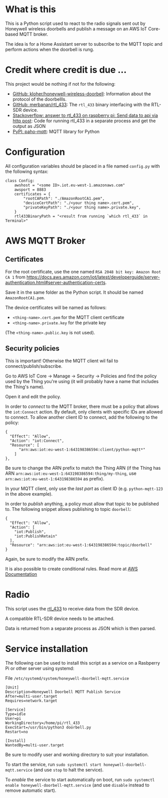 # What is this

This is a Python script used to react to the radio signals sent out by Honeywell wireless doorbells and publish a message on an AWS IoT Core-based MQTT broker.

The idea is for a Home Assistant server to subscribe to the MQTT topic and perform actions when the doorbell is rung.

# Credit where credit is due …

This project would be nothing if not for the following:

- [GitHub: kloher/honeywell-wireless-doorbell](https://github.com/klohner/honeywell-wireless-doorbell): Information about the protocol of the doorbellls.
- [GitHub: merbanan/rtl_433](https://github.com/merbanan/rtl_433): The `rtl_433` binary interfacing with the RTL-SDR device.
- [Stackoverflow: answer to rtl_433 on raspberry pi: Send data to api via http post](https://stackoverflow.com/a/69448046/1632704): Code for running rtl_433 in a separate process and get the output as JSON
- [PyPI: paho-mqtt](https://pypi.org/project/paho-mqtt/): MQTT library for Python

# Configuration

All configuration variables should be placed in a file named `config.py` with the following syntax:

```
class Config:
	awshost = "<some ID>.iot.eu-west-1.amazonaws.com"
	awsport = 8883
	certificates = {
		"rootCAPath": "./AmazonRootCA1.pem",
		"deviceCertPath": "./<your thing name>.cert.pem",
		"privateKeyPath": "./<your thing name>.private.key",
	}
	rtl433BinaryPath = "<result from running `which rtl_433` in Terminal>"
```

# AWS MQTT Broker

## Certificates

For the root certificate, use the one named `RSA 2048 bit key: Amazon Root CA 1` from <https://docs.aws.amazon.com/iot/latest/developerguide/server-authentication.html#server-authentication-certs>.

Save it in the same folder as the Python script. It should be named `AmazonRootCA1.pem`.

The device certificates will be named as follows:

- `<thing-name>.cert.pem` for the MQTT client certificate
- `<thing-name>.private.key` for the private key

(The `<thing-name>.public.key` is not used).

## Security policies

This is important! Otherwise the MQTT client wil fail to connect/publish/subscribe.

Go to AWS IoT Core → Manage → Security → Policies and find the policy used by the Thing you're using (it will probably have a name that includes the Thing's name).

Open it and edit the policy.

In order to _connect_ to the MQTT broker, there must be a policy that allows the `iot:Connect` action. By default, only clients with specific IDs are allowed to connect. To allow another client ID to connect, add the following to the policy:

```
{
  "Effect": "Allow",
  "Action": "iot:Connect",
  "Resource": [
      "arn:aws:iot:eu-west-1:643198386594:client/python-mqtt*"
    ]
},
```

Be sure to change the ARN prefix to match the Thing ARN (if the Thing has ARN `arn:aws:iot:eu-west-1:643198386594:thing/my-thing`, use `arn:aws:iot:eu-west-1:643198386594` as prefix).

In your MQTT client, only use the _last part_ as client ID (e.g. `python-mqtt-123` in the above example).

In order to _publish_ anything, a policy must allow that topic to be published to. The following snippet allows publishing to topic `doorbell`:

```
{
  "Effect": "Allow",
  "Action": [
    "iot:Publish",
    "iot:PublishRetain"
  ],
  "Resource": "arn:aws:iot:eu-west-1:643198386594:topic/doorbell"
}
```

Again, be sure to modify the ARN prefix.

It is also possible to create conditional rules. Read more at [AWS Documentation](https://docs.aws.amazon.com/iot/latest/developerguide/iot-policies.html)

# Radio

This script uses the [rtl_433](https://github.com/merbanan/rtl_433) to receive data from the SDR device.

A compatible RTL-SDR device needs to be attached.

Data is returned from a separate process as JSON which is then parsed.

# Service installation

The following can be used to install this script as a service on a Rasbperry Pi or other server using systemd:

File `/etc/systemd/system/honeywell-doorbell-mqtt.service`

```
[Unit]
Description=Honeywell Doorbell MQTT Publish Service
After=multi-user.target
Requires=network.target

[Service]
Type=idle
User=pi
WorkingDirectory=/home/pi/rtl_433
ExecStart=/usr/bin/python3 doorbell.py
Restart=no

[Install]
WantedBy=multi-user.target
```

Be sure to modify user and working directory to suit your installation.

To start the service, run `sudo systemctl start honeywell-doorbell-mqtt.service` (and use `stop` to halt the service).

To _enable_ the service to start automatically on boot, run `sudo systemctl enable honeywell-doorbell-mqtt.service` (and use `disable` instead to remove automatic start).
